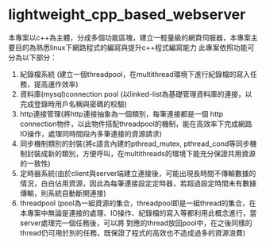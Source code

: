 # lightweight_cpp_based_webserver
本專案以c++為主體，分成多個功能區塊，建立一輕量級的網頁伺服器，本專案主要目的為熟悉linux下網路程式的編寫與提升c++程式編寫能力
此專案依照功能可分為以下部分：
1. 紀錄檔系統 (建立一個threadpool，在multithread環境下進行紀錄檔的寫入任務，提高運作效率)
2. 資料庫(mysql)connection pool (以linked-list為基礎管理資料庫的連接，以完成登錄時用戶名稱與密碼的校驗)
3. http連接管理(將http連接抽象為一個類別，每筆連接都是一個 http connection物件，以此物件搭配threadpool的機制，能在高效率下完成網路IO操作，處理同時間段內多筆連接的資源請求)
4. 同步機制類別的封裝(將c語言內建的pthread_mutex, pthread_cond等同步機制封裝成新的類別，方便呼叫，在multithreads的環境下能充分保證共用資源的一致性)
5. 定時器系統(由於client與server端建立連接後，可能出現長時間不傳輸數據的情況，白白佔用資源，因此為每筆連接設定定時器，若超過設定時間未有數據傳輸，則系統自動斷開連接)
6. threadpool (pool為一組資源的集合，threadpool即是一組thread的集合，在本專案中無論是連接的處理、IO操作、紀錄檔的寫入等都利用此概念進行，當server處理完一個任務後，可以將
對應的thread放回pool中，在之後同樣的thread仍可用於別的任務，既保證了程式的高效也不造成過多的資源浪費)

